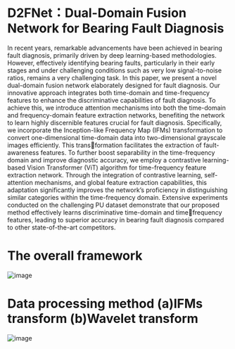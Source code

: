 # D2FNet：Dual-Domain Fusion Network for Bearing Fault Diagnosis
In recent years, remarkable advancements have been achieved in bearing fault diagnosis, primarily driven by deep learning-based methodologies. However, effectively identifying bearing faults, particularly in their early stages and under challenging conditions such as very low signal-to-noise ratios, remains a very challenging task. In this paper, we present a novel dual-domain fusion network elaborately designed for fault diagnosis. Our innovative approach integrates both time-domain and time-frequency features to enhance the discriminative capabilities of fault diagnosis. To achieve this, we introduce attention mechanisms into both the time-domain and frequency-domain feature extraction networks, benefiting the network to learn highly discernible features crucial for fault diagnosis. Specifically, we incorporate the Inception-like Frequency Map
(IFMs) transformation to convert one-dimensional time-domain data into two-dimensional grayscale images efficiently. This transformation facilitates the extraction of fault-awareness features. To further boost separability in the time-frequency domain and improve diagnostic accuracy, we employ a contrastive learning-based Vision Transformer (ViT) algorithm for time-frequency feature extraction network. Through the integration of contrastive learning, self-attention mechanisms, and global feature extraction capabilities, this adaptation significantly improves the network’s proficiency in distinguishing similar categories within
the time-frequency domain. Extensive experiments conducted on the challenging PU dataset demonstrate that our proposed method effectively learns discriminative time-domain and timefrequency features, leading to superior accuracy in bearing fault diagnosis compared to other state-of-the-art competitors.
# The overall framework
![image](https://github.com/user-attachments/assets/b931004a-d7ba-411c-a19d-da52cd454e91)
# Data processing method (a)IFMs transform (b)Wavelet transform
![image](https://github.com/user-attachments/assets/7088132b-9b1b-4087-882e-e347a5d27620)



